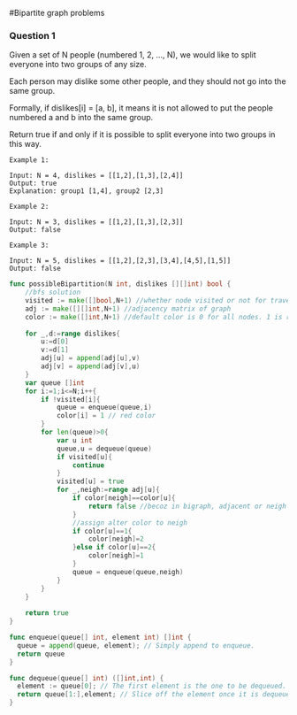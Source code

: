 #Bipartite graph problems

### Question 1

Given a set of N people (numbered 1, 2, ..., N), we would like to split everyone into two groups of any size.

Each person may dislike some other people, and they should not go into the same group. 

Formally, if dislikes[i] = [a, b], it means it is not allowed to put the people numbered a and b into the same group.

Return true if and only if it is possible to split everyone into two groups in this way.

```
Example 1:

Input: N = 4, dislikes = [[1,2],[1,3],[2,4]]
Output: true
Explanation: group1 [1,4], group2 [2,3]

Example 2:

Input: N = 3, dislikes = [[1,2],[1,3],[2,3]]
Output: false

Example 3:

Input: N = 5, dislikes = [[1,2],[2,3],[3,4],[4,5],[1,5]]
Output: false
```

```go
func possibleBipartition(N int, dislikes [][]int) bool {
    //bfs solution
    visited := make([]bool,N+1) //whether node visited or not for traversal
    adj := make([][]int,N+1) //adjacency matrix of graph
    color := make([]int,N+1) //default color is 0 for all nodes. 1 is red and 2 is blue
    
    for _,d:=range dislikes{
        u:=d[0]
        v:=d[1]
        adj[u] = append(adj[u],v)
        adj[v] = append(adj[v],u)
    }
    var queue []int
    for i:=1;i<=N;i++{
        if !visited[i]{
            queue = enqueue(queue,i)
            color[i] = 1 // red color
        }
        for len(queue)>0{
            var u int
            queue,u = dequeue(queue)
            if visited[u]{
                continue
            }
            visited[u] = true
            for _,neigh:=range adj[u]{
                if color[neigh]==color[u]{
                    return false //becoz in bigraph, adjacent or neigh edge is between disliked set only and disliked set are represented by diff colors. if colors are same then nodes are in same set hence not bigraph
                }
                //assign alter color to neigh
                if color[u]==1{
                    color[neigh]=2
                }else if color[u]==2{
                    color[neigh]=1 
                }
                queue = enqueue(queue,neigh)
            }
        }
    }
    
    return true
}

func enqueue(queue[] int, element int) []int {
  queue = append(queue, element); // Simply append to enqueue.
  return queue
}

func dequeue(queue[] int) ([]int,int) {
  element := queue[0]; // The first element is the one to be dequeued.
  return queue[1:],element; // Slice off the element once it is dequeued.
}

```